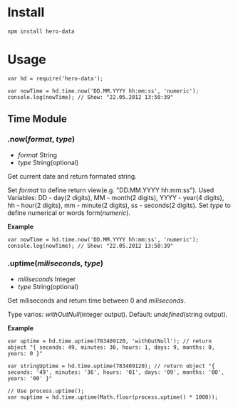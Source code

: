 # Install
```
npm install hero-data
```
# Usage
```
var hd = require('hero-data');

var nowTime = hd.time.now('DD.MM.YYYY hh:mm:ss', 'numeric');
console.log(nowTime); // Show: "22.05.2012 13:50:39"
```

## Time Module
### .now(_format_, _type_)
* _format_ String
* _type_ String(optional)

Get current date and return formated string.

Set _format_ to define return view(e.g. "DD.MM.YYYY hh:mm:ss"). Used Variables: DD - day(2 digits), MM - month(2 digits), YYYY - year(4 digits), hh - hour(2 digits), mm - minute(2 digits), ss - seconds(2 digits). Set _type_ to define numerical or words form(_numeric_).

**Example**
```
var nowTime = hd.time.now('DD.MM.YYYY hh:mm:ss', 'numeric');
console.log(nowTime); // Show: "22.05.2012 13:50:39"
```

### .uptime(_miliseconds_, _type_)
* _miliseconds_ Integer
* _type_ String(optional)

Get miliseconds and return time between 0 and _miliseconds_.

Type varios: _withOutNull_(integer output). Default: _undefined_(string output).

**Example**
```
var uptime = hd.time.uptime(783409120, 'withOutNull'); // return object "{ seconds: 49, minutes: 36, hours: 1, days: 9, months: 0, years: 0 }"

var stringUptime = hd.time.uptime(783409120); // return object "{ seconds: '49', minutes: '36', hours: '01', days: '09', months: '00', years: '00' }"

// Use process.uptime();
var nuptime = hd.time.uptime(Math.floor(process.uptime() * 1000));
```

